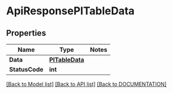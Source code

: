 # ApiResponsePITableData

## Properties
Name | Type | Notes
------------ | ------------- | -------------
**Data** | **[**PITableData**](../Model/PITableData.md)**
**StatusCode** | **int**

[[Back to Model list]](../../DOCUMENTATION.md#documentation-for-models) [[Back to API list]](../../DOCUMENTATION.md#documentation-for-api-endpoints) [[Back to DOCUMENTATION]](../../DOCUMENTATION.md)
